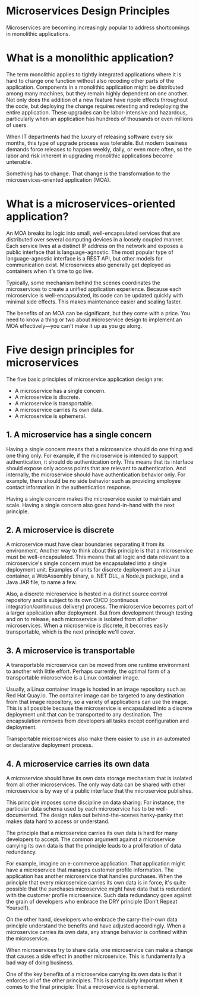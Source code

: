 # Microservices Design Principles
Microservices are becoming increasingly popular to address shortcomings in monolithic applications.

# What is a monolithic application?
The term monolithic applies to tightly integrated applications where it is hard to change one function without also recoding other parts of the application. Components in a monolithic application might be distributed among many machines, but they remain highly dependent on one another. Not only does the addition of a new feature have ripple effects throughout the code, but deploying the change requires retesting and redeploying the entire application. These upgrades can be labor-intensive and hazardous, particularly when an application has hundreds of thousands or even millions of users.

When IT departments had the luxury of releasing software every six months, this type of upgrade process was tolerable. But modern business demands force releases to happen weekly, daily, or even more often, so the labor and risk inherent in upgrading monolithic applications become untenable.

Something has to change. That change is the transformation to the microservices-oriented application (MOA).

# What is a microservices-oriented application?
An MOA breaks its logic into small, well-encapsulated services that are distributed over several computing devices in a loosely coupled manner. Each service lives at a distinct IP address on the network and exposes a public interface that is language-agnostic. The most popular type of language-agnostic interface is a REST API, but other models for communication exist. Microservices also generally get deployed as containers when it's time to go live.

Typically, some mechanism behind the scenes coordinates the microservices to create a unified application experience. Because each microservice is well-encapsulated, its code can be updated quickly with minimal side effects. This makes maintenance easier and scaling faster.

The benefits of an MOA can be significant, but they come with a price. You need to know a thing or two about microservice design to implement an MOA effectively—you can't make it up as you go along.

# Five design principles for microservices
The five basic principles of microservice application design are:
- A microservice has a single concern.
- A microservice is discrete.
- A microservice is transportable.
- A microservice carries its own data.
- A microservice is ephemeral.

## 1. A microservice has a single concern
Having a single concern means that a microservice should do one thing and one thing only. For example, if the microservice is intended to support authentication, it should do authentication only. This means that its interface should expose only access points that are relevant to authentication. And internally, the microservice should have authentication behavior only. For example, there should be no side behavior such as providing employee contact information in the authentication response.

Having a single concern makes the microservice easier to maintain and scale. Having a single concern also goes hand-in-hand with the next principle.

## 2. A microservice is discrete
A microservice must have clear boundaries separating it from its environment. Another way to think about this principle is that a microservice must be well-encapsulated. This means that all logic and data relevant to a microservice's single concern must be encapsulated into a single deployment unit. Examples of units for discrete deployment are a Linux container, a WebAssembly binary, a .NET DLL, a Node.js package, and a Java JAR file, to name a few.

Also, a discrete microservice is hosted in a distinct source control repository and is subject to its own CI/CD (continuous integration/continuous delivery) process. The microservice becomes part of a larger application after deployment. But from development through testing and on to release, each microservice is isolated from all other microservices. When a microservice is discrete, it becomes easily transportable, which is the next principle we'll cover.

## 3. A microservice is transportable
A transportable microservice can be moved from one runtime environment to another with little effort. Perhaps currently, the optimal form of a transportable microservice is a Linux container image.

Usually, a Linux container image is hosted in an image repository such as Red Hat Quay.io. The container image can be targeted to any destination from that image repository, so a variety of applications can use the image. This is all possible because the microservice is encapsulated into a discrete deployment unit that can be transported to any destination. The encapsulation removes from developers all tasks except configuration and deployment.

Transportable microservices also make them easier to use in an automated or declarative deployment process.

## 4. A microservice carries its own data
A microservice should have its own data storage mechanism that is isolated from all other microservices. The only way data can be shared with other microservice is by way of a public interface that the microservice publishes.

This principle imposes some discipline on data sharing: For instance, the particular data schema used by each microservice has to be well-documented. The design rules out behind-the-scenes hanky-panky that makes data hard to access or understand.

The principle that a microservice carries its own data is hard for many developers to accept. The common argument against a microservice carrying its own data is that the principle leads to a proliferation of data redundancy.

For example, imagine an e-commerce application. That application might have a microservice that manages customer profile information. The application has another microservice that handles purchases. When the principle that every microservice carries its own data is in force, it's quite possible that the purchases microservice might have data that is redundant with the customer profile microservice. Such data redundancy goes against the grain of developers who embrace the DRY principle (Don't Repeat Yourself).

On the other hand, developers who embrace the carry-their-own data principle understand the benefits and have adjusted accordingly. When a microservice carries its own data, any strange behavior is confined within the microservice.

When microservices try to share data, one microservice can make a change that causes a side effect in another microservice. This is fundamentally a bad way of doing business.

One of the key benefits of a microservice carrying its own data is that it enforces all of the other principles. This is particularly important when it comes to the final principle: That a microservice is ephemeral.

